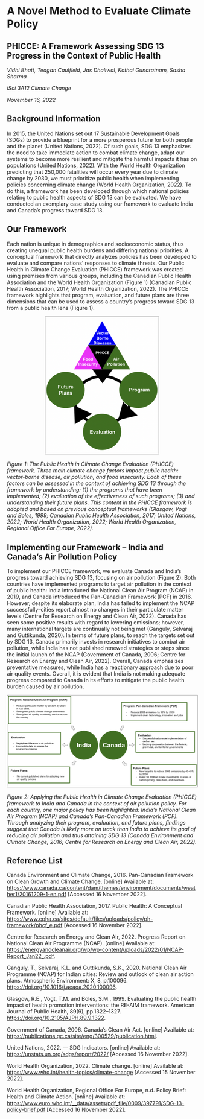 # A Novel Method to Evaluate Climate Policy
## PHICCE: A Framework Assessing SDG 13 Progress in the Context of Public Health

*Vidhi Bhatt, Teagan Caulfield, Jas Dhaliwal, Kothai Gunaratnam, Sasha Sharma*

*iSci 3A12 Climate Change*

*November 16, 2022*

## Background Information 

In 2015, the United Nations set out 17 Sustainable Development Goals (SDGs) to provide a blueprint for a more prosperous future for both people and the planet (United Nations, 2022). Of such goals, SDG 13 emphasizes the need to take immediate action to combat climate change, adapt our systems to become more resilient and mitigate the harmful impacts it has on populations (United Nations, 2022). With the World Health Organization predicting that 250,000 fatalities will occur every year due to climate change by 2030, we must prioritize public health when implementing policies concerning climate change  (World Health Organization, 2022). To do this, a framework has been developed through which national policies relating to public health aspects of SDG 13 can be evaluated. We have conducted an exemplary case study using our framework to evaluate India and Canada’s progress toward SDG 13. 

## Our Framework 

Each nation is unique in demographics and socioeconomic status, thus creating unequal public health burdens and differing national priorities. A conceptual framework that directly analyzes policies has been developed to evaluate and compare nations’ responses to climate threats. Our Public Health in Climate Change Evaluation (PHICCE) framework was created using premises from various groups, including the Canadian Public Health Association and the World Health Organization (Figure 1) (Canadian Public Health Association, 2017; World Health Organization, 2022). The PHICCE framework highlights that program, evaluation, and future plans are three dimensions that can be used to assess a country’s progress toward SDG 13 from a public health lens (Figure 1). 

<p align="center">
<img src="Figure 1.png" width="300" style="border: 1px solid darkgrey">
 </p>

*Figure 1: The Public Health in Climate Change Evaluation (PHICCE) framework. Three main climate change factors impact public health: vector-borne disease, air pollution, and food insecurity. Each of these factors can be assessed in the context of achieving SDG 13 through the framework by understanding: (1) the programs that have been implemented; (2) evaluation of the effectiveness of such programs; (3) and understanding their future plans. This content in the PHICCE framework is adopted and based on previous conceptual frameworks (Glasgow, Vogt and Boles, 1999; Canadian Public Health Association, 2017; United Nations, 2022; World Health Organization, 2022; World Health Organization, Regional Office For Europe, 2022).*

## Implementing our Framework – India and Canada’s Air Pollution Policy 

To implement our PHICCE framework, we evaluate Canada and India’s progress toward achieving SDG 13, focusing on air pollution (Figure 2). Both countries have implemented programs to target air pollution in the context of public health: India introduced the National Clean Air Program (NCAP) in 2019, and Canada introduced the Pan-Canadian Framework (PCF) in 2016. However, despite its elaborate plan, India has failed to implement the NCAP successfully–cities report almost no changes in their particulate matter levels (Centre for Research on Energy and Clean Air, 2022). Canada has seen some positive results with regard to lowering emissions; however, many international targets are continually not being met  (Ganguly, Selvaraj and Guttikunda, 2020).  In terms of future plans, to reach the targets set out by SDG 13, Canada primarily invests in research initiatives to combat air pollution, while India has not published renewed strategies or steps since the initial launch of the NCAP (Government of Canada, 2006; Centre for Research on Energy and Clean Air, 2022). Overall, Canada emphasizes preventative measures, while India has a reactionary approach due to poor air quality events. Overall, it is evident that India is not making adequate progress compared to Canada in its efforts to mitigate the public health burden caused by air pollution. 

<p align="center">
<img src="Figure 2.png" width="800" style="border: 1px solid darkgrey">
 </p>
 
*Figure 2: Applying the Public Health in Climate Change Evaluation (PHICCE) framework to India and Canada in the context of air pollution policy. For each country, one major policy has been highlighted: India’s National Clean Air Program (NCAP) and Canada’s Pan-Canadian Framework (PCF). Through analyzing their program, evaluation, and future plans, findings suggest that Canada is likely more on track than India to achieve its goal of reducing air pollution and thus attaining SDG 13 (Canada Environment and Climate Change, 2016; Centre for Research on Energy and Clean Air, 2022).*

## Reference List
Canada Environment and Climate Change, 2016. Pan-Canadian Framework on Clean Growth and Climate Change. [online] Available at: <https://www.canada.ca/content/dam/themes/environment/documents/weather1/20161209-1-en.pdf> [Accessed 16 November 2022].

Canadian Public Health Association, 2017. Public Health: A Conceptual Framework. [online] Available at: <https://www.cpha.ca/sites/default/files/uploads/policy/ph-framework/phcf_e.pdf> [Accessed 16 November 2022].

Centre for Research on Energy and Clean Air, 2022. Progress Report on National Clean Air Programme (NCAP). [online] Available at: <https://energyandcleanair.org/wp/wp-content/uploads/2022/01/NCAP-Report_Jan22_.pdf>.

Ganguly, T., Selvaraj, K.L. and Guttikunda, S.K., 2020. National Clean Air Programme (NCAP) for Indian cities: Review and outlook of clean air action plans. Atmospheric Environment: X, 8, p.100096. https://doi.org/10.1016/j.aeaoa.2020.100096.

Glasgow, R.E., Vogt, T.M. and Boles, S.M., 1999. Evaluating the public health impact of health promotion interventions: the RE-AIM framework. American Journal of Public Health, 89(9), pp.1322–1327. https://doi.org/10.2105/AJPH.89.9.1322.

Government of Canada, 2006. Canada’s Clean Air Act. [online] Available at: <https://publications.gc.ca/site/eng/300529/publication.html>.

United Nations, 2022. — SDG Indicators. [online] Available at: <https://unstats.un.org/sdgs/report/2022/> [Accessed 16 November 2022].

World Health Organization, 2022. Climate change. [online] Available at: <https://www.who.int/health-topics/climate-change> [Accessed 15 November 2022].

World Health Organization, Regional Office For Europe, n.d. Policy Brief: Health and Climate Action. [online] Available at: <https://www.euro.who.int/__data/assets/pdf_file/0009/397791/SDG-13-policy-brief.pdf> [Accessed 16 November 2022].
